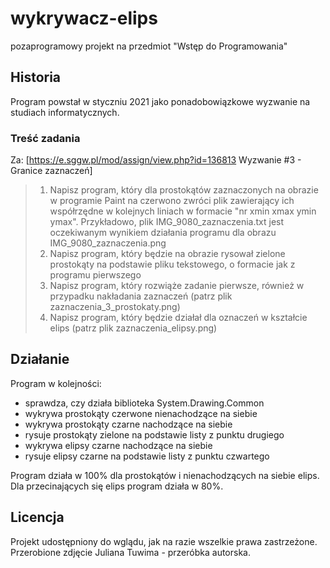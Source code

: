 # wykrywacz-elips
pozaprogramowy projekt na przedmiot "Wstęp do Programowania"

## Historia
Program powstał w styczniu 2021 jako ponadobowiązkowe wyzwanie na studiach informatycznych.
### Treść zadania
Za: [https://e.sggw.pl/mod/assign/view.php?id=136813 Wyzwanie #3 - Granice zaznaczeń]
>1) Napisz program, który dla prostokątów zaznaczonych na obrazie w programie Paint na czerwono zwróci plik zawierający ich współrzędne w kolejnych liniach w formacie "nr xmin xmax ymin ymax".
>Przykładowo, plik IMG_9080_zaznaczenia.txt jest oczekiwanym wynikiem działania programu dla obrazu IMG_9080_zaznaczenia.png
>2) Napisz program, który będzie na obrazie rysował zielone prostokąty na podstawie pliku tekstowego, o formacie jak z programu pierwszego
>3) Napisz program, który rozwiąże zadanie pierwsze, również w przypadku nakładania zaznaczeń (patrz plik zaznaczenia_3_prostokaty.png)
>4) Napisz program, który będzie działał dla oznaczeń w kształcie elips (patrz plik zaznaczenia_elipsy.png)
>
## Działanie
Program w kolejności:
* sprawdza, czy działa biblioteka System.Drawing.Common
* wykrywa prostokąty czerwone nienachodzące na siebie
* wykrywa prostokąty czarne nachodzące na siebie
* rysuje prostokąty zielone na podstawie listy z punktu drugiego
* wykrywa elipsy czarne nachodzące na siebie
* rysuje elipsy czarne na podstawie listy z punktu czwartego

Program działa w 100% dla prostokątów i nienachodzących na siebie elips. Dla przecinających się elips program działa w 80%.
## Licencja
Projekt udostępniony do wglądu, jak na razie wszelkie prawa zastrzeżone.
Przerobione zdjęcie Juliana Tuwima - przeróbka autorska.
